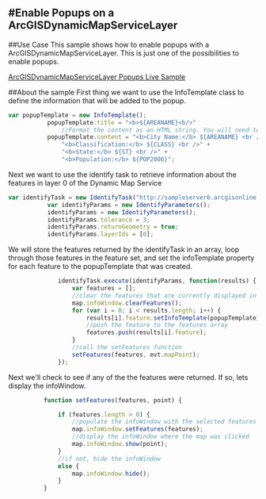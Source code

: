 #Enable Popups on a ArcGISDynamicMapServiceLayer
-------------------------------------------------------------------------------------

##Use Case
This sample shows how to enable popups with a ArcGISDynamicMapServiceLayer. This is just one of the possibilities to enable popups.

[ArcGISDynamicMapServiceLayer Popups Live Sample](http://esri.github.io/developer-support/web-js/dynamic-layer-popups/)

##About the sample
First thing we want to use the InfoTemplate class to define the information that will be added to the popup.

```javascript
var popupTemplate = new InfoTemplate();
           popupTemplate.title = "<b>${AREANAME}<b/>"
               //Format the content as an HTML string. You will need to add entries for each attribute you wish to show.
           popupTemplate.content = "<b>City Name:</b> ${AREANAME} <br />" +
               "<b>Classification:</b> ${CLASS} <br />" +
               "<b>State:</b> ${ST} <br />" +
               "<b>Population:</b> ${POP2000}";
```

Next we want to use the identify task to retrieve information about the features in layer 0 of the Dynamic Map Service

```javascript
var identifyTask = new IdentifyTask("http://sampleserver6.arcgisonline.com/arcgis/rest/services/USA/MapServer");
           var identifyParams = new IdentifyParameters();
           identifyParams = new IdentifyParameters();
           identifyParams.tolerance = 3;
           identifyParams.returnGeometry = true;
           identifyParams.layerIds = [0];
```

We will store the features returned by the identifyTask in an array, loop through those features in the feature set, and set the infoTemplate property for each feature to the popupTemplate that was created.

```javascript
              identifyTask.execute(identifyParams, function(results) {
                  var features = [];
                  //clear the features that are currently displayed in the info window
                  map.infoWindow.clearFeatures();
                  for (var i = 0; i < results.length; i++) {
                      results[i].feature.setInfoTemplate(popupTemplate);
                      //push the feature to the features array
                      features.push(results[i].feature);
                  }
                  //call the setFeatures function
                  setFeatures(features, evt.mapPoint);
              });
```

Next we'll check to see if any of the the features were returned. If so, lets display the infoWindow.

```javascript
          function setFeatures(features, point) {

              if (features.length > 0) {
                  //populate the infoWindow with the selected features
                  map.infoWindow.setFeatures(features);
                  //display the infoWindow where the map was clicked
                  map.infoWindow.show(point);
              }
              //if not, hide the infoWindow
              else {
                  map.infoWindow.hide();
              }
          }
```
